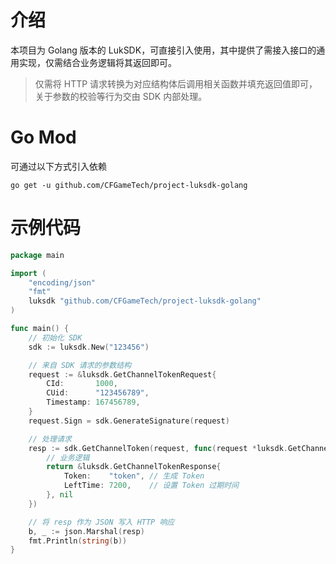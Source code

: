 # 介绍
本项目为 Golang 版本的 LukSDK，可直接引入使用，其中提供了需接入接口的通用实现，仅需结合业务逻辑将其返回即可。

> 仅需将 HTTP 请求转换为对应结构体后调用相关函数并填充返回值即可，关于参数的校验等行为交由 SDK 内部处理。

# Go Mod
可通过以下方式引入依赖

```shell
go get -u github.com/CFGameTech/project-luksdk-golang
```

# 示例代码
```go
package main

import (
	"encoding/json"
	"fmt"
	luksdk "github.com/CFGameTech/project-luksdk-golang"
)

func main() {
	// 初始化 SDK
	sdk := luksdk.New("123456")

	// 来自 SDK 请求的参数结构
	request := &luksdk.GetChannelTokenRequest{
		CId:       1000,
		CUid:      "123456789",
		Timestamp: 167456789,
	}
	request.Sign = sdk.GenerateSignature(request)

	// 处理请求
	resp := sdk.GetChannelToken(request, func(request *luksdk.GetChannelTokenRequest) (*luksdk.GetChannelTokenResponse, error) {
		// 业务逻辑
		return &luksdk.GetChannelTokenResponse{
			Token:    "token", // 生成 Token
			LeftTime: 7200,    // 设置 Token 过期时间
		}, nil
	})

	// 将 resp 作为 JSON 写入 HTTP 响应
	b, _ := json.Marshal(resp)
	fmt.Println(string(b))
}
```